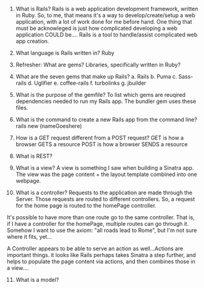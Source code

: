 1. What is Rails?
Rails is a web application development framework, written in Ruby. So, to me, that means it's a way to develop/create/setup a web application, with a lot of work done for me before hand. One thing that must be acknowleged is just how complicated developing a web application COULD be.... Rails is a tool to handle/assist complicated web app creation. 

2. What language is Rails written in?
Ruby

3. Refresher: What are gems?
Libraries, specifically written in Ruby?

4. What are the seven gems that make up Rails?
a. Rails
b. Puma
c. Sass-rails
d. Uglifier
e. coffee-rails
f. turbolinks
g. jbuilder

5. What is the purpose of the gemfile?
To list which gems are reuqired dependencies needed to run my Rails app. The bundler gem uses these files. 


6. What is the command to create a new Rails app from the command line?
rails new (nameGoeshere)

7. How is a GET request different from a POST request?
GET is how a browser GETS a resource
POST is how a browser SENDS a resource

8. What is REST?


9. What is a view?
A view is something I saw when building a Sinatra app. The view was the page content + the layout template combined into one webpage. 

10. What is a controller?
Requests to the application are made through the Server. Those requests are routed to different controllers. So, a request for the home page is routed to the homePage controller. 

It's possible to have more than one route go to the same controller. That is, if I have a controller for the homePage, multiple routes can go through it. Somehow I want to use the axiom: "all roads lead to Rome", but I'm not sure where it fits, yet...

A Controller appears to be able to serve an action as well...Actions are important things. it looks like Rails perhaps takes Sinatra a step further, and helps to populate the page content via actions, and then combines those in a view....

11. What is a model?